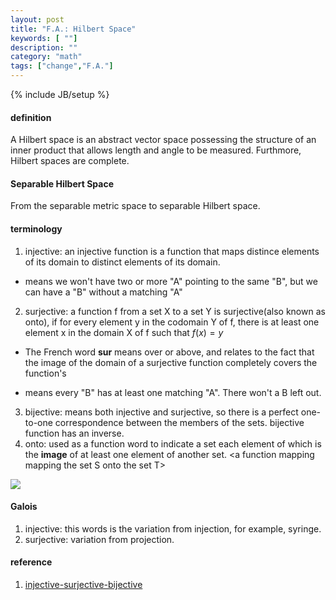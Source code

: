 ```yaml
---
layout: post
title: "F.A.: Hilbert Space"
keywords: [ ""]
description: ""
category: "math"
tags: ["change","F.A."]
---
```

{% include JB/setup %}

#### definition
A Hilbert space is an abstract vector space possessing the structure of an inner
product that allows length and angle to be measured. Furthmore, Hilbert spaces
are complete.


#### Separable Hilbert Space
From the separable metric space to separable Hilbert space.





#### terminology
1. injective: an injective function is a function that maps distince elements of
   its domain to distinct elements of its domain.
- means we won't have two or more "A" pointing to the same "B", but we can have a "B" without a matching "A"
2. surjective: a function f from a set X to a set Y is surjective(also known as
   onto), if for every element y in the codomain Y of f, there is at least one
   element x in the domain X of f such that $f(x)=y$
- The French word **sur** means over or above, and relates to the fact that the
  image of the domain of a surjective function completely covers the function's
  
- means every "B" has at least one matching "A". There won't a B left out.
3. bijective:  means both injective and surjective, so there is a perfect one-to-one correspondence between the members of the sets.
bijective function has an inverse.
4. onto: used as a function word to indicate a set each element of which is the **image** of at least one element of another set. \<a function mapping 
mapping the set S onto the set T\>
<img src="{{IMAGE_PATH}}/injective_surjective.png" height="" width="" />

#### Galois
1. injective: this words is the variation from injection,  for example, syringe.
2. surjective: variation from projection.

#### reference
1. [injective-surjective-bijective](https://www.mathsisfun.com/sets/injective-surjective-bijective.html)
